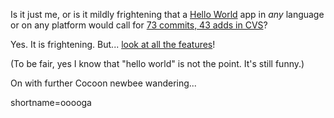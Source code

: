 <p>Is it just me, or is it mildly frightening that a <a href="http://chello.sourceforge.net/index.shtml">Hello World</a> app in <i>any</i> language or on any platform would call for <a href="http://sourceforge.net/cvs/?group_id=34620">73 commits, 43 adds in CVS</a>?</p>
<p>Yes.  It is frightening.  But...  <a href="http://chello.sourceforge.net/features.html">look at all the features</a>!</p>
<p>(To be fair, yes I know that "hello world" is not the point.  It's still funny.)</p>
<p>On with further Cocoon newbee wandering...</p>
<!--more-->
shortname=ooooga
